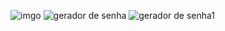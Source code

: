 ![imgo](https://github.com/user-attachments/assets/b07bb6c3-1ee4-4ce9-b58c-79afabf930c4)
![gerador de senha](https://github.com/user-attachments/assets/d140254f-0dc2-4ca1-bb49-4079cb4e85dc)
![gerador de senha1](https://github.com/user-attachments/assets/8931f4a8-6679-44cf-88c1-21132869b13f)
